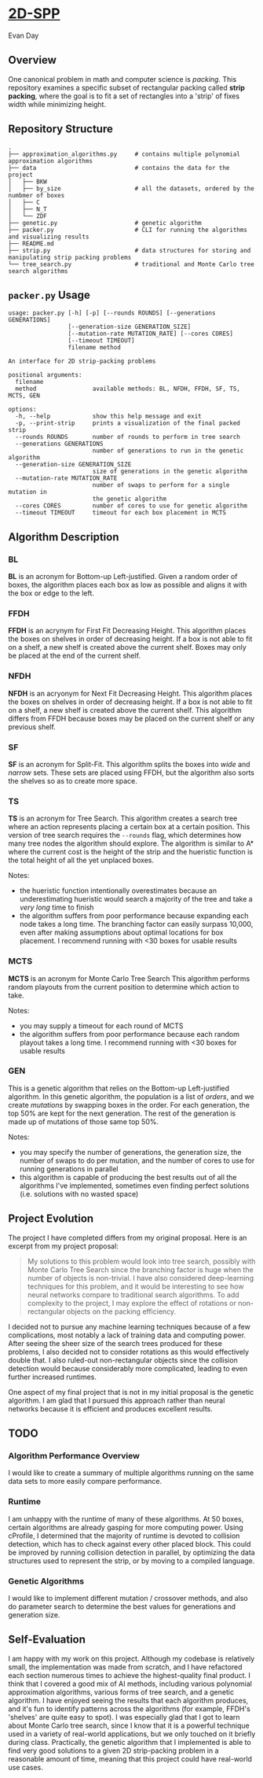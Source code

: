 # [2D-SPP](https://github.com/evstar3/2D-SPP)
Evan Day

## Overview
One canonical problem in math and computer science is *packing.*
This repository examines a specific subset of rectangular packing called **strip packing**, where the goal is to fit a set of rectangles into a 'strip' of fixes width while minimizing height.

## Repository Structure
```
.
├── approximation_algorithms.py     # contains multiple polynomial approximation algorithms
├── data                            # contains the data for the project
│   ├── BKW
│   ├── by_size                     # all the datasets, ordered by the numbmer of boxes
│   ├── C
│   ├── N_T
│   └── ZDF
├── genetic.py                      # genetic algorithm
├── packer.py                       # CLI for running the algorithms and visualizing results
├── README.md
├── strip.py                        # data structures for storing and manipulating strip packing problems
└── tree_search.py                  # traditional and Monte Carlo tree search algorithms
```

## `packer.py` Usage
```
usage: packer.py [-h] [-p] [--rounds ROUNDS] [--generations GENERATIONS]
                 [--generation-size GENERATION_SIZE]
                 [--mutation-rate MUTATION_RATE] [--cores CORES]
                 [--timeout TIMEOUT]
                 filename method

An interface for 2D strip-packing problems

positional arguments:
  filename
  method                available methods: BL, NFDH, FFDH, SF, TS, MCTS, GEN

options:
  -h, --help            show this help message and exit
  -p, --print-strip     prints a visualization of the final packed strip
  --rounds ROUNDS       number of rounds to perform in tree search
  --generations GENERATIONS
                        number of generations to run in the genetic algorithm
  --generation-size GENERATION_SIZE
                        size of generations in the genetic algorithm
  --mutation-rate MUTATION_RATE
                        number of swaps to perform for a single mutation in
                        the genetic algorithm
  --cores CORES         number of cores to use for genetic algorithm
  --timeout TIMEOUT     timeout for each box placement in MCTS
```

## Algorithm Description
### BL
**BL** is an acronym for Bottom-up Left-justified.
Given a random order of boxes, the algorithm places each box as low as possible and aligns it with the box or edge to the left.
### FFDH
**FFDH** is an acrynym for First Fit Decreasing Height.
This algorithm places the boxes on shelves in order of decreasing height.
If a box is not able to fit on a shelf, a new shelf is created above the current shelf.
Boxes may only be placed at the end of the current shelf.
### NFDH
**NFDH** is an acryonym for Next Fit Decreasing Height.
This algorithm places the boxes on shelves in order of decreasing height.
If a box is not able to fit on a shelf, a new shelf is created above the current shelf.
This algorithm differs from FFDH because boxes may be placed on the current shelf or any previous shelf.
### SF
**SF** is an acronym for Split-Fit.
This algorithm splits the boxes into *wide* and *narrow* sets.
These sets are placed using FFDH, but the algorithm also sorts the shelves so as to create more space.
### TS
**TS** is an acronym for Tree Search.
This algorithm creates a search tree where an action represents placing a certain box at a certain position.
This version of tree search requires the `--rounds` flag, which determines how many tree nodes the algorithm should explore.
The algorithm is similar to A* where the current cost is the height of the strip and the hueristic function is the total height of all the yet unplaced boxes.

Notes:
- the hueristic function intentionally overestimates because an underestimating hueristic would search a majority of the tree and take a *very long* time to finish
- the algorithm suffers from poor performance because expanding each node takes a long time. The branching factor can easily surpass 10,000, even after making assumptions about optimal locations for box placement. I recommend running with <30 boxes for usable results
### MCTS
**MCTS** is an acronym for Monte Carlo Tree Search
This algorithm performs random playouts from the current position to determine which action to take.

Notes: 
- you may supply a timeout for each round of MCTS
- the algorithm suffers from poor performance because each random playout takes a long time. I recommend running with <30 boxes for usable results
### GEN
This is a genetic algorithm that relies on the Bottom-up Left-justified algorithm.
In this genetic algorithm, the population is a list of *orders*, and we create *mutations* by swapping boxes in the order.
For each generation, the top 50% are kept for the next generation. The rest of the generation is made up of mutations of those same top 50%.

Notes:
- you may specify the number of generations, the generation size, the number of swaps to do per mutation, and the number of cores to use for running generations in parallel
- this algorithm is capable of producing the best results out of all the algorithms I've implemented, sometimes even finding perfect solutions (i.e. solutions with no wasted space)

## Project Evolution
The project I have completed differs from my original proposal. Here is an excerpt from my project proposal:

> My solutions to this problem would look into tree search, possibly with Monte Carlo Tree Search since the branching factor is huge when the number of objects is non-trivial. I have also considered deep-learning techniques for this problem, and it would be interesting to see how neural networks compare to traditional search algorithms. To add complexity to the project, I may explore the effect of rotations or non-rectangular objects on the packing efficiency.

I decided not to pursue any machine learning techniques because of a few complications, most notably a lack of training data and computing power. After seeing the sheer size of the search trees produced for these problems, I also decided not to consider rotations as this would effectively double that. I also ruled-out non-rectangular objects since the collision detection would because considerably more complicated, leading to even further increased runtimes.

One aspect of my final project that is not in my initial proposal is the genetic algorithm. I am glad that I pursued this approach rather than neural networks because it is efficient and produces excellent results.

## TODO
### Algorithm Performance Overview
I would like to create a summary of multiple algorithms running on the same data sets to more easily compare performance.

### Runtime
I am unhappy with the runtime of many of these algorithms. At 50 boxes, certain algorithms are already gasping for more computing power. Using cProfile, I determined that the majority of runtime is devoted to collision detection, which has to check against every other placed block. This could be improved by running collision detection in parallel, by optimizing the data structures used to represent the strip, or by moving to a compiled language.

### Genetic Algorithms
I would like to implement different mutation / crossover methods, and also do parameter search to determine the best values for generations and generation size.

## Self-Evaluation
I am happy with my work on this project. Although my codebase is relatively small, the implementation was made from scratch, and I have refactored each section numerous times to achieve the highest-quality final product. I think that I covered a good mix of AI methods, including various polynomial approximation algorithms, various forms of tree search, and a genetic algorithm. I have enjoyed seeing the results that each algorithm produces, and it's fun to identify patterns across the algorithms (for example, FFDH's 'shelves' are quite easy to spot). I was especially glad that I got to learn about Monte Carlo tree search, since I know that it is a powerful technique used in a variety of real-world applications, but we only touched on it briefly during class. Practically, the genetic algorithm that I implemented is able to find very good solutions to a given 2D strip-packing problem in a reasonable amount of time, meaning that this project could have real-world use cases.

